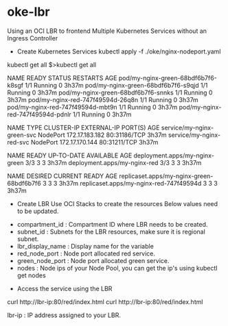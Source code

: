 # oke-lbr
Using an OCI LBR to frontend Multiple Kubernetes Services without an Ingress Controller

* Create Kubernetes Services 
kubectl apply -f ./oke/nginx-nodeport.yaml

kubectl get all
$>kubectl get all 

NAME                                  READY   STATUS    RESTARTS   AGE
pod/my-nginx-green-68bdf6b7f6-k8sgf   1/1     Running   0          3h37m
pod/my-nginx-green-68bdf6b7f6-s9qjd   1/1     Running   0          3h37m
pod/my-nginx-green-68bdf6b7f6-snnks   1/1     Running   0          3h37m
pod/my-nginx-red-747f49594d-26q8n     1/1     Running   0          3h37m
pod/my-nginx-red-747f49594d-mbt9n     1/1     Running   0          3h37m
pod/my-nginx-red-747f49594d-pdnlr     1/1     Running   0          3h37m

NAME                         TYPE       CLUSTER-IP       EXTERNAL-IP   PORT(S)        AGE
service/my-nginx-green-svc   NodePort   172.17.183.182   <none>        80:31186/TCP   3h37m
service/my-nginx-red-svc     NodePort   172.17.170.144   <none>        80:31211/TCP   3h37m

NAME                             READY   UP-TO-DATE   AVAILABLE   AGE
deployment.apps/my-nginx-green   3/3     3            3           3h37m
deployment.apps/my-nginx-red     3/3     3            3           3h37m

NAME                                        DESIRED   CURRENT   READY   AGE
replicaset.apps/my-nginx-green-68bdf6b7f6   3         3         3       3h37m
replicaset.apps/my-nginx-red-747f49594d     3         3         3       3h37m

* Create LBR
Use OCI Stacks to create the resources
Below values need to be updated.
- compartment_id : Compartment ID where LBR needs to be created.
- subnet_id      : Subnets for the LBR resources, make sure it is regional subnet.
- lbr_display_name : Display name for the variable
- red_node_port : Node port allocated red service.
- green_node_port : Node port allocated green service.
- nodes : Node ips of your Node Pool, you can get the ip's using kubectl get nodes 

* Access the service using the LBR

curl http://lbr-ip:80/red/index.html
curl http://lbr-ip:80/red/index.html

lbr-ip : IP address assigned to your LBR.

